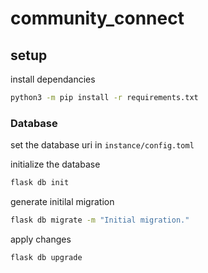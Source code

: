 # community_connect


## setup

install dependancies
```bash
python3 -m pip install -r requirements.txt
```

### Database

set the database uri in `instance/config.toml`

initialize the database
```bash
flask db init
```

generate initilal migration
```bash
flask db migrate -m "Initial migration."
```

apply changes
```bash
flask db upgrade
```